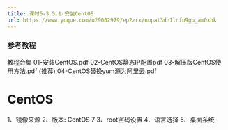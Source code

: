 ```yaml
---
title: 课时5-3.5.1-安装CentOS
url: https://www.yuque.com/u29002979/ep2zrx/nupat3dh1lnfo9go_am0xhk
---
```


<a name="gHAkU"></a>

### 参考教程

教程合集
01-安装CentOS.pdf
02-CentOS静态IP配置pdf
03-解压版CentOS使用方法.pdf (推荐)
04-CentOS替换yum源为阿里云.pdf

<a name="mYeAl"></a>

# CentOS

1、镜像来源
2、版本: CentOS 7
3、root密码设置
4、语言选择
5、桌面系统
